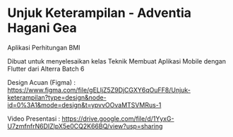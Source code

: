 # Unjuk Keterampilan - Adventia Hagani Gea

Aplikasi Perhitungan BMI

Dibuat untuk menyelesaikan kelas Teknik Membuat Aplikasi Mobile dengan Flutter dari Alterra Batch 6

Design Acuan (Figma) : https://www.figma.com/file/gELljZ5Z9DjCGXY6qOuFF8/Unjuk-keterampilan?type=design&node-id=0%3A1&mode=design&t=ypvvOOvaMTSVMRus-1

Video Presentasi : https://drive.google.com/file/d/1YyxG-U7zmfnfrN6DIZlpX5e0CQ2K66BQ/view?usp=sharing
